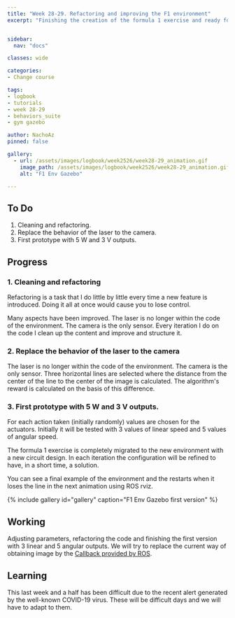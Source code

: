 ```yaml
---
title: "Week 28-29. Refactoring and improving the F1 environment"
excerpt: "Finishing the creation of the formula 1 exercise and ready for testing."


sidebar:
  nav: "docs"

classes: wide

categories:
- Change course

tags:
- logbook
- tutorials
- week 28-29
- behaviors_suite
- gym gazebo

author: NachoAz
pinned: false

gallery:
  - url: /assets/images/logbook/week2526/week28-29_animation.gif
    image_path: /assets/images/logbook/week2526/week28-29_animation.gif
    alt: "F1 Env Gazebo"

---
```


## To Do

1. Cleaning and refactoring.
2. Replace the behavior of the laser to the camera.
3. First prototype with 5 W and 3 V outputs.

## Progress

### 1. Cleaning and refactoring

Refactoring is a task that I do little by little every time a new feature is introduced. Doing it all at once would cause you to lose control.

Many aspects have been improved. The laser is no longer within the code of the environment. The camera is the only sensor. Every iteration I do on the code I clean up the content and improve and structure it.

### 2. Replace the behavior of the laser to the camera

The laser is no longer within the code of the environment. The camera is the only sensor. Three horizontal lines are selected where the distance from the center of the line to the center of the image is calculated. The algorithm's reward is calculated on the basis of this difference.

### 3. First prototype with 5 W and 3 V outputs.

For each action taken (initially randomly) values are chosen for the actuators. Initially it will be tested with 3 values of linear speed and 5 values of angular speed.

The formula 1 exercise is completely migrated to the new environment with a new circuit design. In each iteration the configuration will be refined to have, in a short time, a solution.

You can see a final example of the environment and the restarts when it loses the line in the next animation using ROS rviz.

{% include gallery id="gallery" caption="F1 Env Gazebo first version" %}

## Working

Adjusting parameters, refactoring the code and finishing the first version with 3 linear and 5 angular outputs. We will try to replace the current way of obtaining image by the [Callback provided by ROS](http://wiki.ros.org/ROS/Tutorials/WritingPublisherSubscriber(python)).

## Learning

This last week and a half has been difficult due to the recent alert generated by the well-known COVID-19 virus. These will be difficult days and we will have to adapt to them.
